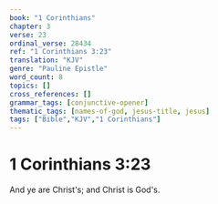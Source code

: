 ```yaml
---
book: "1 Corinthians"
chapter: 3
verse: 23
ordinal_verse: 28434
ref: "1 Corinthians 3:23"
translation: "KJV"
genre: "Pauline Epistle"
word_count: 8
topics: []
cross_references: []
grammar_tags: [conjunctive-opener]
thematic_tags: [names-of-god, jesus-title, jesus]
tags: ["Bible","KJV","1 Corinthians"]
---
```


# 1 Corinthians 3:23

And ye are Christ's; and Christ is God's.
